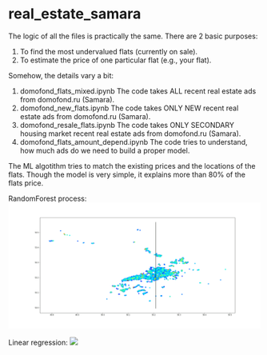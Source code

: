 # real_estate_samara

The logic of all the files is practically the same. There are 2 basic purposes:

1. To find the most undervalued flats (currently on sale).
2. To estimate the price of one particular flat (e.g., your flat).

Somehow, the details vary a bit:
1. domofond_flats_mixed.ipynb
The code takes ALL recent real estate ads from domofond.ru (Samara).
2. domofond_new_flats.ipynb
The code takes ONLY NEW recent real estate ads from domofond.ru (Samara).
3. domofond_resale_flats.ipynb
The code takes ONLY SECONDARY housing market  recent real estate ads from domofond.ru (Samara).
4. domofond_flats_amount_depend.ipynb
The code tries to understand, how much ads do we need to build a proper model.

The ML algotithm tries to match the existing prices and the locations of the flats. Though the model is very simple, it explains more than 80% of the flats price.

RandomForest process:
![](rf_draw_1.gif) 

Linear regression:
![](Linear_reg_anim.gif)
